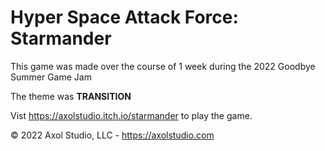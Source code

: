 # Hyper Space Attack Force: Starmander

This game was made over the course of 1 week during the 2022 Goodbye Summer Game Jam

The theme was **TRANSITION**

Vist <https://axolstudio.itch.io/starmander> to play the game.

© 2022 Axol Studio, LLC - <https://axolstudio.com>    
